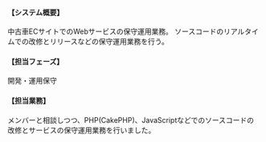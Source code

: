 #### 【システム概要】

中古車ECサイトでのWebサービスの保守運用業務。
ソースコードのリアルタイムでの改修とリリースなどの保守運用業務を行う。

#### 【担当フェーズ】

開発・運用保守

#### 【担当業務】

メンバーと相談しつつ、PHP(CakePHP)、JavaScriptなどでのソースコードの改修とサービスの保守運用業務を行いました。
